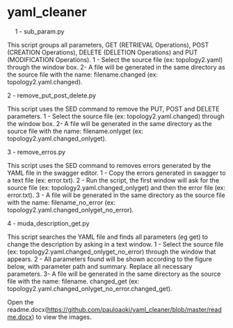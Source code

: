 # yaml_cleaner
 
1 - sub_param.py

This script groups all parameters, GET (RETRIEVAL Operations), POST (CREATION Operations), DELETE (DELETION Operations) and PUT (MODIFICATION Operations).
1 - Select the source file (ex: topology2.yaml) through the window box.
2- A file will be generated in the same directory as the source file with the name: filename.changed (ex: topology2.yaml.changed).


2 - remove_put_post_delete.py

This script uses the SED command to remove the PUT, POST and DELETE parameters.
1 - Select the source file (ex: topology2.yaml.changed) through the window box.
2- A file will be generated in the same directory as the source file with the name: filename.onlyget (ex: topology2.yaml.changed_onlyget).


3 - remove_erros.py

This script uses the SED command to removes errors generated by the YAML file in the swagger editor. 
1 - Copy the errors generated in swagger to a text file (ex: error.txt). 
2 - Run the script, the first window will ask for the source file (ex: topology2.yaml.changed_onlyget) and then the error file (ex: error.txt).
3 - A file will be generated in the same directory as the source file with the name: filename_no_error (ex: topology2.yaml.changed_onlyget_no_error).



4 - muda_description_get.py

This script searches the YAML file and finds all parameters (eg get) to change the description by asking in a text window.
1 - Select the source file (ex: topology2.yaml.changed_onlyget_no_error) through the window that appears.
2 - All parameters found will be shown according to the figure below, with parameter path and summary. Replace all necessary parameters.
3- A file will be generated in the same directory as the source file with the name: filename. changed_get (ex: topology2.yaml.changed_onlyget_no_error.changed_get).


Open the readme.docx(https://github.com/pauloaoki/yaml_cleaner/blob/master/readme.docx) to view the images.
